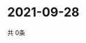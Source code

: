 # 2021-09-28
  共 0条

  <!-- BEGIN -->
  <!-- 最后更新时间Tue Sep 28 2021 12:07:04 GMT+0000 (Coordinated Universal Time) -->
  
  <!-- END -->
  
  